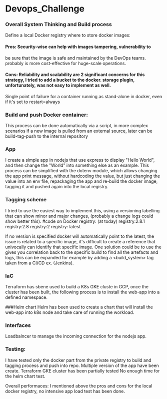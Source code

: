 # Devops_Challenge

### Overall System Thinking and Build process

Define a local Docker registry where  to store docker images:

#### Pros: Security-wise can help with images tampering, vulnerability to       				  
be sure that the image is safe and maintained by the DevOps teams. probably is more cost-effective for huge-scale operations.

#### Cons: Reliability and scalability are 2 significant concerns for this strategy, I tried to add a bucket to the docker. storage plugin, unfortunately, was not easy to implement as well.
Single point of failure for a container running as stand-alone in docker, even if it's set to restart=always

### Build and push Docker container:
This process can be done automatically via a script, in more complex scenarios if a new image is pulled from an external source, later can be build-tag-push to the internal repository

### App
I create a simple app in nodejs that use express to display "Hello World", and then change the "World" into something else as an example.
This process can be simplified with the dotenv module, which allows changing the app print message, without hardcoding the value, but just changing the value into an env file, repackaging the app and re-build the docker image, tagging it and pushed again into the local registry.

### Tagging scheme
I tried to use the easiest way to implement this, using a versioning labelling that can show minor and major changes, (probably a change logs could show better this).
#code on Docker registry: (at today)
 registry:2.8.1
 registry:2.8
 registry:2
 registry: latest

If no version is specified docker will automatically point to the latest, the issue is related to a specific image, it's difficult to create a reference that univocally can identify that specific image. One solution could be to use the <build-id> gives you correlation back to the specific build to find all the artefacts and logs, this can be expanded for example by adding a <build_system> tag taken from a CI/CD ex. (Jenkins).

### IaC 
Terraform has sbene used to build a K8s GKE cluste in GCP, once the cluster has been built, the following process is to install the web-app into a defined namespace.

###Helm chart
Helm has been used to create a chart that will install the web-app into k8s node and take care of running the workload.



### Interfaces
 
Loadbalncer to manage the incoming connection for the nodejs app.

### Testing:
I have tested only the docker part from the private registry to build and tagging process and push into repo.
Multiple version of the app have been create.
Terraform GKE cluster has been partially tested
No enough time for the helm chart test.


Overall performaces:
I mentioned above the pros and cons for the local docker registry, no intensive app load test has been done.
